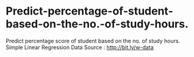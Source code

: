 # Predict-percentage-of-student-based-on-the-no.-of-study-hours.
Predict percentage score of student based on the no. of study hours. Simple Linear Regression
Data Source : http://bit.ly/w-data
